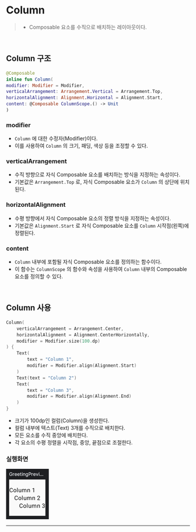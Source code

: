 # **Column**
> - Composable 요소를 수직으로 배치하는 레이아웃이다.

<br>

## **Column 구조**
```kotlin
@Composable
inline fun Column(
modifier: Modifier = Modifier,
verticalArrangement: Arrangement.Vertical = Arrangement.Top,
horizontalAlignment: Alignment.Horizontal = Alignment.Start,
content: @Composable ColumnScope.() -> Unit
)
```

### modifier
- `Column` 에 대한 수정자(Modifier)이다.
- 이를 사용하여 `Column` 의 크기, 패딩, 색상 등을 조정할 수 있다.

### verticalArrangement
- 수직 방향으로 자식 Composable 요소를 배치하는 방식을 지정하는 속성이다.
- 기본값은 `Arrangement.Top` 로, 자식 Composable 요소가 `Column` 의 상단에 위치된다.

### horizontalAlignment
- 수평 방향에서 자식 Composable 요소의 정렬 방식을 지정하는 속성이다. 
- 기본값은 `Alignment.Start` 로 자식 Composable 요소를 `Column` 시작점(왼쪽)에 정렬된다.

### content
- `Column` 내부에 포함될 자식 Composable 요소를 정의하는 함수이다.
- 이 함수는 `ColumnScope` 의 함수와 속성을 사용하여 `Column` 내부의 Composable 요소를 정의할 수 있다.

<br>

## **Column 사용**
```kotlin
Column(
    verticalArrangement = Arrangement.Center,
    horizontalAlignment = Alignment.CenterHorizontally,
    modifier = Modifier.size(100.dp)
) {
    Text(
        text = "Column 1",
        modifier = Modifier.align(Alignment.Start)
    )
    Text(text = "Column 2")
    Text(
        text = "Column 3",
        modifier = Modifier.align(Alignment.End)
    )
}
```
- 크기가 100dp인 컬럼(Column)을 생성한다.
- 컬럼 내부에 텍스트(Text) 3개를 수직으로 배치한다.
- 모든 요소를 수직 중앙에 배치한다.
- 각 요소의 수평 정렬을 시작점, 중앙, 끝점으로 조절한다.

### 실행화면

![column.png](column.png)

***